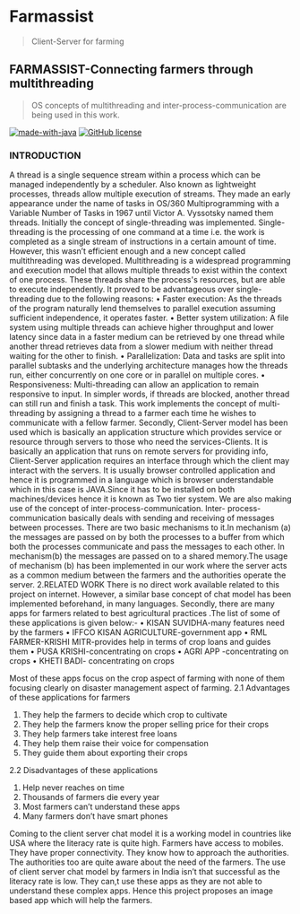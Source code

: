# Farmassist
>Client-Server for farming

## FARMASSIST-Connecting farmers through multithreading

>OS concepts of multithreading and  inter-process-communication are being used in this work.

[![made-with-java](https://img.shields.io/badge/Made%20with-java-1f425f.svg)](https://www.java.com/)  [![GitHub license](https://img.shields.io/github/license/Naereen/StrapDown.js.svg)](https://github.com/Naereen/StrapDown.js/blob/master/LICENSE)

### INTRODUCTION
A thread is a single sequence stream within a process which can be managed independently by a scheduler. Also known as lightweight processes, threads allow multiple execution of streams. They made an early appearance under the name of tasks in OS/360 Multiprogramming with a Variable Number of Tasks in 1967 until Victor A. Vyssotsky named them threads.
Initially the concept of single-threading was implemented. Single-threading is the processing of one command at a time i.e. the work is completed as a single stream of instructions in a certain amount of time.  However, this wasn’t efficient enough and a new concept called multithreading was developed. Multithreading is a widespread programming and execution model that allows multiple threads to exist within the context of one process. These threads share the process's resources, but are able to execute independently. It proved to be advantageous over single-threading due to the following reasons:
•	Faster execution: As the threads of the program naturally lend themselves to parallel execution assuming sufficient independence, it operates faster.
•	Better system utilization: A file system using multiple threads can achieve higher throughput and lower latency since data in a faster medium can be retrieved by one thread while another thread retrieves data from a slower medium with neither thread waiting for the other to finish.
•	Parallelization: Data and tasks are split into parallel subtasks and the underlying architecture manages how the threads run, either concurrently on one core or in parallel on multiple cores.
•	Responsiveness: Multi-threading can allow an application to remain responsive to input. In simpler words, if threads are blocked, another thread can still run and finish a task.
This work implements the concept of multi-threading by assigning a thread to a farmer each time he wishes to communicate with a fellow farmer.
Secondly, Client-Server model has been used which is basically an application structure which provides service or resource through servers to those who need the services-Clients. It is basically an application that runs on remote servers for providing info, Client-Server application requires an interface through which the client may interact with the servers. It is usually browser controlled application and hence it is programmed in a language which is browser understandable which in this case is JAVA.Since it has to be installed on both machines/devices hence it is known as Two tier system.
We are also making use of the concept of inter-process-communication. Inter- process- communication basically deals with sending and receiving of messages between processes. There are two basic mechanisms to it.In mechanism (a) the messages are passed on by both the processes to a buffer from which both the processes communicate and pass the messages to each other.
In mechanism(b) the messages are passed on to a shared memory.The usage of mechanism (b) has been implemented in our work where the server acts as a common medium between the farmers and the authorities operate the server. 
2.RELATED WORK
There is no direct work available related to this project on internet. However, a similar base concept of chat model has been implemented beforehand, in many languages. Secondly, there are many apps for farmers related to best agricultural practices .The list of some of these applications is given below:-
•	KISAN SUVIDHA-many features need by the farmers
•	IFFCO KISAN AGRICULTURE-government app
•	RML FARMER-KRISHI MITR-provides help in terms of crop loans and guides them
•	PUSA KRISHI-concentrating on crops
•	AGRI APP -concentrating on crops
•	KHETI BADI- concentrating on crops

Most of these apps focus on the crop aspect of farming with none of them focusing clearly on disaster management aspect of farming. 
2.1 Advantages of these applications for farmers
1)	They help the farmers to decide which crop to cultivate
2)	They help the farmers know the proper selling price for their crops
3)	They help farmers take interest free loans
4)	They help them raise their voice for compensation
5)	They guide them about exporting their crops

2.2 Disadvantages of these applications
1)	Help never reaches on time
2)	Thousands of farmers die every year
3)	Most farmers can’t understand these apps
4)	Many farmers don’t have smart phones

Coming to the client server chat model it is a working model in countries like USA where the literacy rate is quite high. Farmers  have access to mobiles. They have proper connectivity. They know how to approach the authorities. The authorities too are quite aware about the need of the farmers. 
The use of client server chat model by farmers in India isn’t that successful as the literacy rate is low.  They can,t use these apps as they are not able to understand these complex apps. Hence this project proposes an image based app which will help the farmers.

